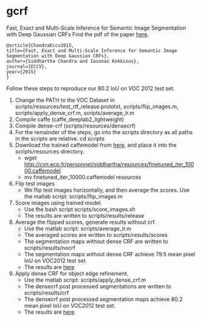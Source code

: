 # gcrf
Fast, Exact and Multi-Scale Inference for Semantic Image Segmentation with Deep Gaussian CRFs
Find the pdf of the paper [here](https://siddharthachandra.github.io/resources/chandra-eccv-2016.pdf).

    @article{ChandraEccv2015,
    title={Fast, Exact and Multi-Scale Inference for Semantic Image Segmentation with Deep Gaussian CRFs},
    author={Siddhartha Chandra and Iasonas Kokkinos},
    journal={ECCV},
    year={2015}
    }

Follow these steps to reproduce our 80.2 IoU on VOC 2012 test set.

1. Change the PATH to the VOC Dataset in scripts/resources/test_rtf_release.prototxt, scripts/flip_images.m, scripts/apply_dense_crf.m, scripts/average_lr.m
2. Compile caffe (caffe_deeplab2_lightweight)
3. Compile dense-crf (scripts/resources/densecrf)
4. For the remainder of the steps, go into the scripts directory as all paths in the scripts are relative.
    cd scripts
5. Download the trained caffemodel from [here](http://cvn.ecp.fr/personnel/siddhartha/resources/finetuned_iter_10000.caffemodel), and place it into the scripts/resources directory.
    * wget http://cvn.ecp.fr/personnel/siddhartha/resources/finetuned_iter_10000.caffemodel
	* mv finetuned_iter_10000.caffemodel resources
6. Flip test images
	* We flip test images horizontally, and then average the scores. Use the matlab script: scripts/flip_images.m
7. Score images using trained model.
	* Use the bash script scripts/score_images.sh
	* The results are written to scripts/results/release
8. Average the flipped scores, generate results without crf.
	* Use the matlab script: scripts/average_lr.m
	* The averaged scores are written to scripts/results/scores
	* The segmentation maps without dense CRF are written to scripts/results/nocrf
	* The segmentation maps without dense CRF achieve 79.5 mean pixel IoU on VOC2012 test set.
	* The results are [here](http://host.robots.ox.ac.uk:8080/anonymous/BWYMCO.html)
9. Apply dense CRF for object edge refinement.
	* Use the matlab script: scripts/apply_dense_crf.m
	* The densecrf post processed segmentations are written to scripts/results/crf
	* The densecrf post processed segmentation maps achieve 80.2 mean pixel IoU on VOC2012 test set.
	* The results are [here](http://host.robots.ox.ac.uk:8080/anonymous/UWGAFB.html)
